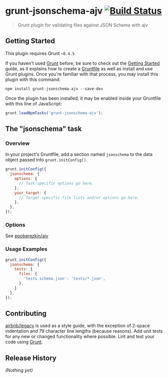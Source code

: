 # grunt-jsonschema-ajv [![Build Status](https://travis-ci.org/SignpostMarv/grunt-jsonschema-ajv.svg?branch=master)](https://travis-ci.org/SignpostMarv/grunt-jsonschema-ajv)

> Grunt plugin for validating files against JSON Schema with ajv

## Getting Started
This plugin requires Grunt `~0.4.5`

If you haven't used [Grunt](http://gruntjs.com/) before, be sure to check out the [Getting Started](http://gruntjs.com/getting-started) guide, as it explains how to create a [Gruntfile](http://gruntjs.com/sample-gruntfile) as well as install and use Grunt plugins. Once you're familiar with that process, you may install this plugin with this command:

```shell
npm install grunt-jsonschema-ajv --save-dev
```

Once the plugin has been installed, it may be enabled inside your Gruntfile with this line of JavaScript:

```js
grunt.loadNpmTasks('grunt-jsonschema-ajv');
```

## The "jsonschema" task

### Overview
In your project's Gruntfile, add a section named `jsonschema` to the data object passed into `grunt.initConfig()`.

```js
grunt.initConfig({
  jsonschema: {
    options: {
      // Task-specific options go here.
    },
    your_target: {
      // Target-specific file lists and/or options go here.
    },
  },
});
```

### Options
See [epoberezkin/ajv](https://github.com/epoberezkin/ajv#options)

### Usage Examples


```js
grunt.initConfig({
  jsonschema: {
    tests: {
      files: {
        'tests.schema.json': 'tests/*.json',
      },
    }
  },
});
```

## Contributing
[airbnb/legacy](https://github.com/airbnb/javascript/tree/master/es5) is used
as a style guide, with the exception of 2-space indentation and 79 character
line lengths (because reasons).
Add unit tests for any new or changed functionality where possible.
Lint and test your code using [Grunt](http://gruntjs.com/).

## Release History
_(Nothing yet)_
